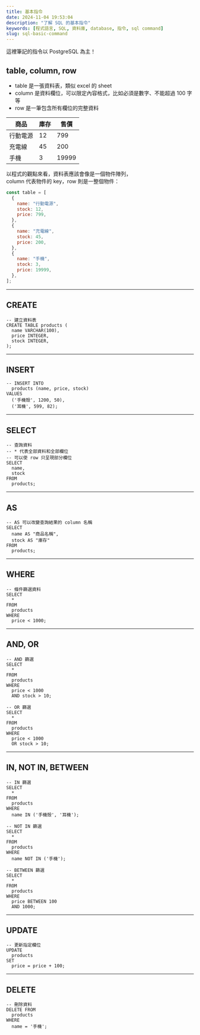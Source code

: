 ```yaml
---
title: 基本指令
date: 2024-11-04 19:53:04
description: "了解 SQL 的基本指令"
keywords: [程式語言, SQL, 資料庫, database, 指令, sql command]
slug: sql-basic-command
---
```


這裡筆記的指令以 PostgreSQL 為主！

## table, column, row

- table 是一張資料表，類似 excel 的 sheet
- column 是資料欄位，可以限定內容格式，比如必須是數字、不能超過 100 字等
- row 是一筆包含所有欄位的完整資料

| 商品     | 庫存 | 售價  |
| -------- | ---- | ----- |
| 行動電源 | 12   | 799   |
| 充電線   | 45   | 200   |
| 手機     | 3    | 19999 |

以程式的觀點來看，資料表應該會像是一個物件陣列，  
column 代表物件的 key，row 則是一整個物件：

```javascript
const table = [
  {
    name: "行動電源",
    stock: 12,
    price: 799,
  },
  {
    name: "充電線",
    stock: 45,
    price: 200,
  },
  {
    name: "手機",
    stock: 3,
    price: 19999,
  },
];
```

---

## CREATE

```postgresql
-- 建立資料表
CREATE TABLE products (
  name VARCHAR(100),
  price INTEGER,
  stock INTEGER,
);
```

---

## INSERT

```postgresql
-- INSERT INTO
  products (name, price, stock)
VALUES
  ('手機殼', 1200, 50),
  ('耳機', 599, 82);
```

---

## SELECT

```postgresql
-- 查詢資料
-- * 代表全部資料和全部欄位
-- 可以使 row 只呈現部分欄位
SELECT
  name,
  stock
FROM
  products;
```

---

## AS

```postgresql
-- AS 可以改變查詢結果的 column 名稱
SELECT
  name AS "商品名稱",
  stock AS "庫存"
FROM
  products;
```

---

## WHERE

```postgresql
-- 條件篩選資料
SELECT
  *
FROM
  products
WHERE
  price < 1000;
```

---

## AND, OR

```postgresql
-- AND 篩選
SELECT
  *
FROM
  products
WHERE
  price < 1000
  AND stock > 10;

-- OR 篩選
SELECT
  *
FROM
  products
WHERE
  price < 1000
  OR stock > 10;
```

---

## IN, NOT IN, BETWEEN

```postgresql
-- IN 篩選
SELECT
  *
FROM
  products
WHERE
  name IN ('手機殼', '耳機');

-- NOT IN 篩選
SELECT
  *
FROM
  products
WHERE
  name NOT IN ('手機');

-- BETWEEN 篩選
SELECT
  *
FROM
  products
WHERE
  price BETWEEN 100
  AND 1000;
```

---

## UPDATE

```postgresql
-- 更新指定欄位
UPDATE
  products
SET
  price = price + 100;
```

---

## DELETE

```postgresql
-- 刪除資料
DELETE FROM
  products
WHERE
  name = '手機';
```
